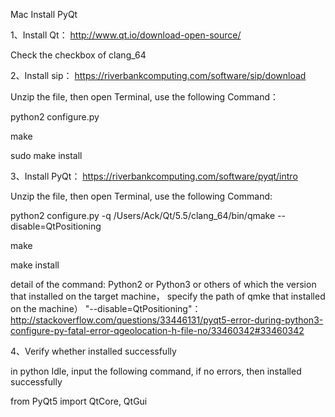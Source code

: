 Mac Install PyQt

1、Install Qt：
http://www.qt.io/download-open-source/

Check the checkbox of clang_64

2、Install sip：
https://riverbankcomputing.com/software/sip/download

Unzip the file, then open Terminal, use the following Command：

python2 configure.py

make

sudo make install

3、Install PyQt：
https://riverbankcomputing.com/software/pyqt/intro

Unzip the file, then open Terminal, use the following Command:

python2 configure.py -q /Users/Ack/Qt/5.5/clang_64/bin/qmake --disable=QtPositioning

make

make install

detail of the command: 
Python2 or Python3 or others of which the version that installed on the target machine，
specify the path of qmke that installed on the machine） 
"--disable=QtPositioning"：http://stackoverflow.com/questions/33446131/pyqt5-error-during-python3-configure-py-fatal-error-qgeolocation-h-file-no/33460342#33460342

4、Verify whether installed successfully

in python Idle, input the following command, if no errors, then installed successfully

from PyQt5 import QtCore, QtGui  

